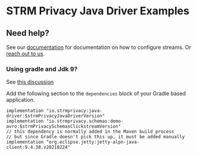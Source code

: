 # STRM Privacy Java Driver Examples

## Need help?

See our
[documentation](https://docs.strmprivacy.io/quickstart/full-example.html) for
documentation on how to configure streams. Or [reach out to
us](https://docs.strmprivacy.io/docs/latest/contact/index.html).

### Using gradle and Jdk 9?

See [this discussion](https://github.com/jetty-project/jetty-alpn/issues/15)

Add the following section to the `dependencies` block of your Gradle based application.

```
implementation "io.strmprivacy:java-driver:$strmPrivacyJavaDriverVersion"
implementation "io.strmprivacy.schemas:demo-avro:$strmPrivacySchemasClickstreamVersion"
// this dependency is normally added in the Maven build process
// but since Gradle doesn't pick this up, it must be added manually
implementation "org.eclipse.jetty:jetty-alpn-java-client:9.4.38.v20210224"
```

